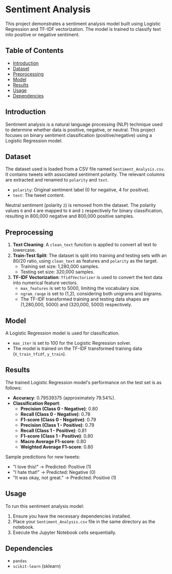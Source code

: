 # Sentiment Analysis

This project demonstrates a sentiment analysis model built using Logistic Regression and TF-IDF vectorization. The model is trained to classify text into positive or negative sentiment.

## Table of Contents

  - [Introduction](https://www.google.com/search?q=%23introduction)
  - [Dataset](https://www.google.com/search?q=%23dataset)
  - [Preprocessing](https://www.google.com/search?q=%23preprocessing)
  - [Model](https://www.google.com/search?q=%23model)
  - [Results](https://www.google.com/search?q=%23results)
  - [Usage](https://www.google.com/search?q=%23usage)
  - [Dependencies](https://www.google.com/search?q=%23dependencies)

## Introduction

Sentiment analysis is a natural language processing (NLP) technique used to determine whether data is positive, negative, or neutral. This project focuses on binary sentiment classification (positive/negative) using a Logistic Regression model.

## Dataset

The dataset used is loaded from a CSV file named `Sentiment_Analysis.csv`. It contains tweets with associated sentiment polarity. The relevant columns are extracted and renamed to `polarity` and `text`.

  * `polarity`: Original sentiment label (0 for negative, 4 for positive).
  * `text`: The tweet content.

Neutral sentiment (polarity `2`) is removed from the dataset. The polarity values `0` and `4` are mapped to `0` and `1` respectively for binary classification, resulting in 800,000 negative and 800,000 positive samples.

## Preprocessing

1.  **Text Cleaning**: A `clean_text` function is applied to convert all text to lowercase.
2.  **Train-Test Split**: The dataset is split into training and testing sets with an 80/20 ratio, using `clean_text` as features and `polarity` as the target.
      * Training set size: 1,280,000 samples.
      * Testing set size: 320,000 samples.
3.  **TF-IDF Vectorization**: `TfidfVectorizer` is used to convert the text data into numerical feature vectors.
      * `max_features` is set to 5000, limiting the vocabulary size.
      * `ngram_range` is set to (1,2), considering both unigrams and bigrams.
      * The TF-IDF transformed training and testing data shapes are (1,280,000, 5000) and (320,000, 5000) respectively.

## Model

A Logistic Regression model is used for classification.

  * `max_iter` is set to 100 for the Logistic Regression solver.
  * The model is trained on the TF-IDF transformed training data (`X_train_tfidf`, `y_train`).

## Results

The trained Logistic Regression model's performance on the test set is as follows:

  * **Accuracy**: 0.79539375 (approximately 79.54%).
  * **Classification Report**:
      * **Precision (Class 0 - Negative)**: 0.80
      * **Recall (Class 0 - Negative)**: 0.78
      * **F1-score (Class 0 - Negative)**: 0.79
      * **Precision (Class 1 - Positive)**: 0.79
      * **Recall (Class 1 - Positive)**: 0.81
      * **F1-score (Class 1 - Positive)**: 0.80
      * **Macro Average F1-score**: 0.80
      * **Weighted Average F1-score**: 0.80

Sample predictions for new tweets:

  * "I love this\!" -\> Predicted: Positive (1)
  * "I hate that\!" -\> Predicted: Negative (0)
  * "It was okay, not great." -\> Predicted: Positive (1)

## Usage

To run this sentiment analysis model:

1.  Ensure you have the necessary dependencies installed.
2.  Place your `Sentiment_Analysis.csv` file in the same directory as the notebook.
3.  Execute the Jupyter Notebook cells sequentially.

## Dependencies

  * `pandas`
  * `scikit-learn` (sklearn)
